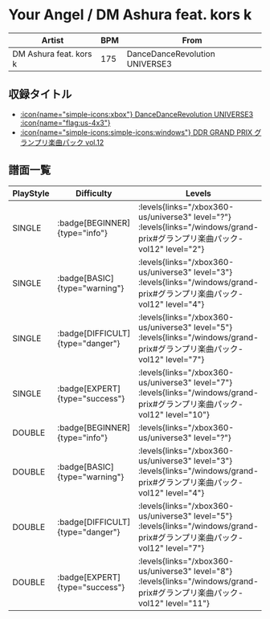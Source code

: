 # Your Angel / DM Ashura feat. kors k

|Artist|BPM|From|
|------|---|----|
|DM Ashura feat. kors k|175|DanceDanceRevolution UNIVERSE3|

## 収録タイトル

- [:icon{name="simple-icons:xbox"} DanceDanceRevolution UNIVERSE3 :icon{name="flag:us-4x3"}](/xbox360-us/universe3)
- [:icon{name="simple-icons:simple-icons:windows"} DDR GRAND PRIX グランプリ楽曲パック vol.12](/windows/grand-prix#グランプリ楽曲パック-vol12)

## 譜面一覧

|PlayStyle|Difficulty|Levels|Notes|Movie|
|---------|----------|------|-----|-----|
|SINGLE| :badge[BEGINNER]{type="info"}| :levels{links="/xbox360-us/universe3" level="?"} :levels{links="/windows/grand-prix#グランプリ楽曲パック-vol12" level="2"}|87/8||
|SINGLE| :badge[BASIC]{type="warning"}| :levels{links="/xbox360-us/universe3" level="3"} :levels{links="/windows/grand-prix#グランプリ楽曲パック-vol12" level="4"}|135/14||
|SINGLE| :badge[DIFFICULT]{type="danger"}| :levels{links="/xbox360-us/universe3" level="5"} :levels{links="/windows/grand-prix#グランプリ楽曲パック-vol12" level="7"}|237/4||
|SINGLE| :badge[EXPERT]{type="success"}| :levels{links="/xbox360-us/universe3" level="7"} :levels{links="/windows/grand-prix#グランプリ楽曲パック-vol12" level="10"}|353/16||
|DOUBLE| :badge[BEGINNER]{type="info"}| :levels{links="/xbox360-us/universe3" level="?"}|||
|DOUBLE| :badge[BASIC]{type="warning"}| :levels{links="/xbox360-us/universe3" level="3"} :levels{links="/windows/grand-prix#グランプリ楽曲パック-vol12" level="4"}|135/14||
|DOUBLE| :badge[DIFFICULT]{type="danger"}| :levels{links="/xbox360-us/universe3" level="5"} :levels{links="/windows/grand-prix#グランプリ楽曲パック-vol12" level="7"}|239/5||
|DOUBLE| :badge[EXPERT]{type="success"}| :levels{links="/xbox360-us/universe3" level="8"} :levels{links="/windows/grand-prix#グランプリ楽曲パック-vol12" level="11"}|363/8||

